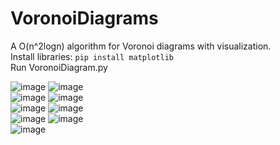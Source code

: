 # VoronoiDiagrams
A O(n^2logn) algorithm for Voronoi diagrams with visualization. \
Install libraries: ```pip install matplotlib``` \
Run VoronoiDiagram.py

![image](https://github.com/pawlowiczf/VoronoiDiagrams/assets/117346592/b1c00bf5-e0b5-4adb-b1e2-42a5d419caa0)
![image](https://github.com/pawlowiczf/VoronoiDiagrams/assets/117346592/1f47d84d-30b0-4ca3-9fa0-db9fe2a5492f) \
![image](https://github.com/pawlowiczf/VoronoiDiagrams/assets/117346592/ae016a97-9736-4a3a-a8c9-7c262ccf4b13)
![image](https://github.com/pawlowiczf/VoronoiDiagrams/assets/117346592/44c1966c-79a5-4a17-af1c-659ecbad6f01) \
![image](https://github.com/pawlowiczf/VoronoiDiagrams/assets/117346592/6f449799-39ab-4e95-813c-6736601c4f4f)
![image](https://github.com/pawlowiczf/VoronoiDiagrams/assets/117346592/e252abd6-2c9d-4899-b309-b5be1fd1c45f) \
![image](https://github.com/pawlowiczf/VoronoiDiagrams/assets/117346592/0e4704b5-a61f-4631-aa1a-0d963eed992d)
![image](https://github.com/pawlowiczf/VoronoiDiagrams/assets/117346592/11a0679f-2aaf-4aff-be69-330384284de0) \
![image](https://github.com/pawlowiczf/VoronoiDiagrams/assets/117346592/56aa68f3-023c-4be3-b5a5-3744cd66d1fc)

